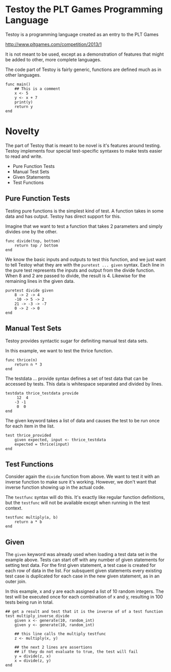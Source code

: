 
Testoy the PLT Games Programming Language
============

Testoy is a programming language created as an entry to the PLT Games

http://www.pltgames.com/competition/2013/1

It is not meant to be used, except as a demonstration of features that
might be added to other, more complete languages.

The code part of Testoy is fairly generic, functions are defined much as
in other languages.

```
func main()
    ## This is a comment
    x <- 5
    y <- x + 7
    print(y)
    return y
end
```


Novelty
=========

The part of Testoy that is meant to be novel is it's features around testing.
Testoy implements four special test-specific syntaxes to make tests easier
to read and write.
* Pure Function Tests
* Manual Test Sets
* Given Statements
* Test Functions

Pure Function Tests
------

Testing pure functions is the simplest kind of test. A function takes in
some data and has output. Testoy has direct support for this.

Imagine that we want to test
a function that takes 2 parameters and simply divides one by the other.

```
func divide(top, bottom)
    return top / bottom
end
```

We know the basic inputs and outputs to test this function, and we just want
to tell Testoy what they are with the `puretest ... given` syntax.
Each line in the
pure test represents the inputs and output from the divide function.
When 8 and 2 are passed to divide, the result is 4. Likewise for the remaining
lines in the given data.

```
puretest divide given
	8 -> 2 -> 4
	-10 -> 5 -> 2
	21 -> -3 -> -7
	0 -> 2 -> 0
end
```

Manual Test Sets
------

Testoy provides syntactic sugar for definiting manual test data sets.

In this example, we want to test the thrice function.

```
func thrice(n)
    return n * 3
end
```

The testdata ... provide syntax defines a set of test data that can be
accessed by tests. This data is whitespace separated and divided by lines.

```
testdata thrice_testdata provide
     12  4
    -3 -1
     0  0
end
```

The given keyword takes a list of data and causes the test to be run once
for each item in the list.

```
test thrice_provided
	given expected, input <- thrice_testdata
	expected = thrice(input)
end
```

Test Functions
------

Consider again the `divide` function from above. We want to test it with
an inverse function to make sure it's working. However, we don't want that
inverse function showing up in the actual code.

The `testfunc` syntax will do this. It's exactly like regular function
definitions, but the `testfunc` will not be available except when running in
the test context.

```
testfunc multiply(a, b)
	return a * b
end
```

Given
------

The `given` keyword was already used when loading a test data set in the
example above. Tests can start off with any number of given statements
for setting test data. For the first given statement, a test case is
created for each row of data in the list. For subsquent given statements
every existing test case is duplicated for each case in the new given
statement, as in an outer join.

In this example, x and y are each assigned a list of 10 random integers. The
test will be executed once for each combination of x and y, resulting in
100 tests being run in total.

```
## get a result and test that it is the inverse of of a test function
test multiply_inverse_divide
	given x <- generate(10, random_int)
	given y <- generate(10, random_int)

	## this line calls the multiply testfunc
	z <- multiply(x, y)

	## the next 2 lines are assertions
	## if they do not evaluate to true, the test will fail
	y = divide(z, x)
	x = divide(z, y)
end
```
